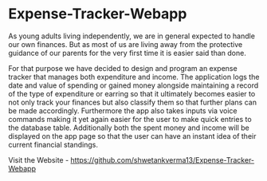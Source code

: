 # Expense-Tracker-Webapp

As young adults living independently, we are in general expected to handle our own finances. But as most of us are living away from the protective guidance of our parents for the very first time it is easier said than done.

For that purpose we have decided to design and program an expense tracker that manages both expenditure and income. The application logs the date and value of spending or gained money alongside maintaining a record of the type of expenditure or earring so that it ultimately becomes easier to not only track your finances but also classify them so that further plans can be made accordingly. Furthermore the app also takes inputs via voice commands making it yet again easier for the user to make quick entries to the database table. Additionally both the spent money and income will be displayed on the app page so that the user can have an instant idea of their current financial standings.


Visit the Website - https://github.com/shwetankverma13/Expense-Tracker-Webapp
